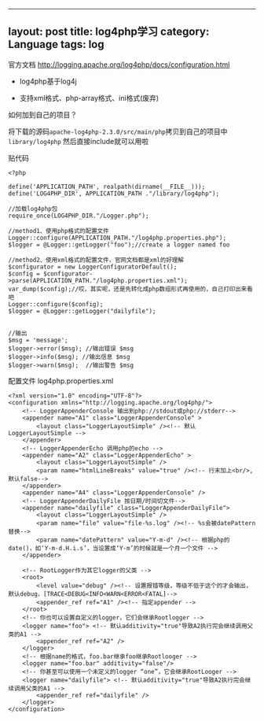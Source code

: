 
---                                                                                                                                                                                  
layout: post
title: log4php学习
category: Language
tags: log
---


官方文档 <http://logging.apache.org/log4php/docs/configuration.html>

* log4php基于log4j

* 支持xml格式、php-array格式、ini格式(废弃)

如何加到自己的项目？

将下载的源码`apache-log4php-2.3.0/src/main/php`拷贝到自己的项目中`library/log4php`
然后直接include就可以用啦

贴代码

	<?php
	
	define('APPLICATION_PATH', realpath(dirname(__FILE__)));
	define('LOG4PHP_DIR', APPLICATION_PATH ."/library/log4php");
	
	//加载log4php包
	require_once(LOG4PHP_DIR."/Logger.php");
	
	//method1、使用php格式的配置文件
	Logger::configure(APPLICATION_PATH."/log4php.properties.php"); 
	$logger = @Logger::getLogger("foo");//create a logger named foo
	
	//method2、使用xml格式的配置文件，官网文档都是xml的好理解
	$configurator = new LoggerConfiguratorDefault();
	$config = $configurator->parse(APPLICATION_PATH."/log4php.properties.xml"); 
	var_dump($config);//哎，其实呢，还是先转化成php数组形式再使用的，自己打印出来看吧
	Logger::configure($config); 
	$logger = @Logger::getLogger("dailyfile");
	
	                                                                                                                                                                             
	//输出
	$msg = 'message';
	$logger->error($msg); //输出错误 $msg
	$logger->info($msg); //输出信息 $msg
	$logger->warn($msg);  //输出警告 $msg

配置文件 log4php.properties.xml
	                                                                                                                          
	<?xml version="1.0" encoding="UTF-8"?>
	<configuration xmlns="http://logging.apache.org/log4php/">
	    <!-- LoggerAppenderConsole 输出到php://stdout或php://stderr-->
	    <appender name="A1" class="LoggerAppenderConsole" >
	        <layout class="LoggerLayoutSimple" /><!-- 默认LoggerLayoutSimple -->
	    </appender>
	    <!-- LoggerAppenderEcho 调用php的echo -->
	    <appender name="A2" class="LoggerAppenderEcho" >
	        <layout class="LoggerLayoutSimple" />
	        <param name="htmlLineBreaks" value="true" /><!-- 行末加上<br/>, 默认false-->
	    </appender>
	    <appender name="A4" class="LoggerAppenderConsole" />
	    <!-- LoggerAppenderDailyFile 按日期/时间切文件-->
	    <appender name="dailyfile" class="LoggerAppenderDailyFile">
	        <layout class="LoggerLayoutSimple" />
	        <param name="file" value="file-%s.log" /><!-- %s会被datePattern替换-->
	        <param name="datePattern" value="Y-m-d" /><!-- 根据php的date()，如‘Y-m-d.H.i.s’，当设置成‘Y-m’的时候就是一个月一个文件 -->
	    </appender>        
	
	    <!-- RootLogger作为其它logger的父类 -->
	    <root>
	        <level value="debug" /><!-- 设置报错等级，等级不低于这个的才会输出，默认debug，[TRACE<DEBUG<INFO<WARN<ERROR<FATAL]-->
	        <appender_ref ref="A1" /><!-- 指定appender -->
	    </root>
	    <!-- 你也可以设置自定义的logger，它们会继承Rootlogger -->
	    <logger name="foo"> <!-- 默认additivity="true"导致A2执行完会继续调用父类的A1 -->
	        <appender_ref ref="A2" />
	    </logger>
	    <!-- 根据name的格式，foo.bar继承foo继承Rootlooger -->
	    <logger name="foo.bar" additivity="false"/>
	    <!-- 你甚至可以使用一个未定义的logger “one”，它会继承RootLooger -->
	    <logger name="dailyfile"> <!-- 默认additivity="true"导致A2执行完会继续调用父类的A1 -->                                                                                           
	        <appender_ref ref="dailyfile" />
	    </logger>
	</configuration>


